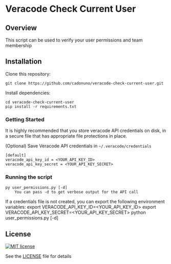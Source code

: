 # Veracode Check Current User

## Overview

This script can be used to verify your user permissions and team membership

## Installation

Clone this repository:

    git clone https://github.com/cadonuno/veracode-check-current-user.git

Install dependencies:

    cd veracode-check-current-user
    pip install -r requirements.txt

### Getting Started

It is highly recommended that you store veracode API credentials on disk, in a secure file that has 
appropriate file protections in place.

(Optional) Save Veracode API credentials in `~/.veracode/credentials`

    [default]
    veracode_api_key_id = <YOUR_API_KEY_ID>
    veracode_api_key_secret = <YOUR_API_KEY_SECRET>

    
### Running the script
    py user_permissions.py [-d]
        You can pass -d to get verbose output for the API call

If a credentials file is not created, you can export the following environment variables:
    export VERACODE_API_KEY_ID=<YOUR_API_KEY_ID>
    export VERACODE_API_KEY_SECRET=<YOUR_API_KEY_SECRET>
    python user_permissions.py [-d]

## License

[![MIT license](https://img.shields.io/badge/License-MIT-blue.svg)](LICENSE)

See the [LICENSE](LICENSE) file for details
